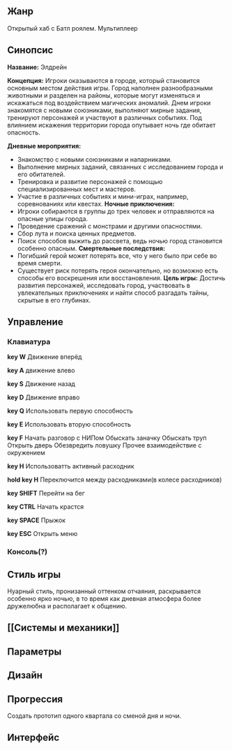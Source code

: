## Жанр
Открытый хаб с Батл роялем. Мультиплеер
## Синопсис
**Название:** Элдрейн

**Концепция:** Игроки оказываются в городе, который становится основным местом действия игры. Город наполнен разнообразными животными и разделен на районы, которые могут изменяться и искажаться под воздействием магических аномалий. Днем игроки знакомятся с новыми союзниками, выполняют мирные задания, тренируют персонажей и участвуют в различных событиях. Под влиянием искажения территории города опутывает ночь где обитает опасность.

**Дневные мероприятия:**
- Знакомство с новыми союзниками и напарниками.
- Выполнение мирных заданий, связанных с исследованием города и его обитателей.
- Тренировка и развитие персонажей с помощью специализированных мест и мастеров.
- Участие в различных событиях и мини-играх, например, соревнованиях или квестах.
**Ночные приключения:**
- Игроки собираются в группы до трех человек и отправляются на опасные улицы города.
- Проведение сражений с монстрами и другими опасностями.
- Сбор лута и поиска ценных предметов.
- Поиск способов выжить до рассвета, ведь ночью город становится особенно опасным.
**Смертельные последствия:**
- Погибший герой может потерять все, что у него было при себе во время смерти.
- Существует риск потерять героя окончательно, но возможно есть способы его воскрешения или восстановления.
**Цель игры:**
Достичь развития персонажей, исследовать город, участвовать в увлекательных приключениях и найти способ разгадать тайны, скрытые в его глубинах.
## Управление
### Клавиатура

**key W**
Движение вперёд

**key A**
движение влево

**key S**
Движение назад

**key D**
Движение вправо

**key Q**
Использовать первую способность

**key E**
Использовать вторую способность

**key F**
Начать разговор с НИПом
Обыскать заначку
Обыскать труп
Открыть дверь
Обезвредить ловушку
Прочее взаимодействие с окружением

**key H**
Использоватть активный расходник

**hold key H**
Переключится между расходниками(в колесе расходников)

**key SHIFT**
Перейти на бег

**key CTRL**
Начать крастся

**key SPACE**
Прыжок

**key ESC**
Открыть меню

### Консоль(?)

## Стиль игры
Нуарный стиль, пронизанный оттенком отчаяния, раскрывается особенно ярко ночью, в то время как дневная атмосфера более дружелюбна и располагает к общению.

## [[Системы и механики]]

## Параметры

## Дизайн

## Прогрессия
Создать прототип одного квартала со сменой дня и ночи.

## Интерфейс

